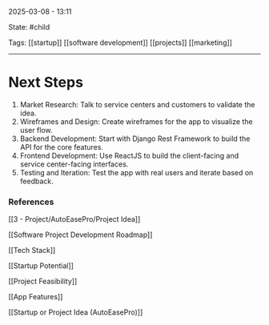 2025-03-08 - 13:11

State: #child 

Tags: [[startup]] [[software development]] [[projects]] [[marketing]]
_____
# Next Steps

1. Market Research: Talk to service centers and customers to validate the idea.
2. Wireframes and Design: Create wireframes for the app to visualize the user flow.
3. Backend Development: Start with Django Rest Framework to build the API for the core features.
4. Frontend Development: Use ReactJS to build the client-facing and service center-facing interfaces.
5. Testing and Iteration: Test the app with real users and iterate based on feedback.

### References

[[3 - Project/AutoEasePro/Project Idea]]

[[Software Project Development Roadmap]]

[[Tech Stack]]

[[Startup Potential]]

[[Project Feasibility]]

[[App Features]]

[[Startup or Project Idea (AutoEasePro)]]